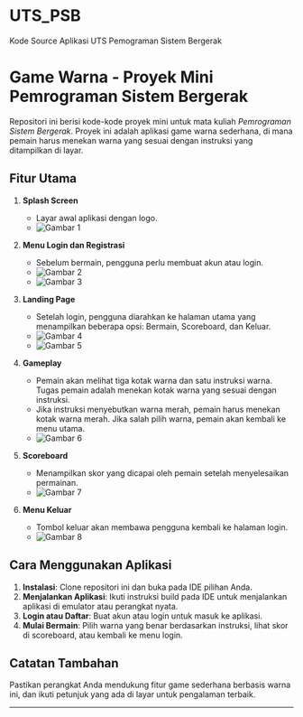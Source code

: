 # UTS_PSB
Kode Source Aplikasi UTS Pemograman Sistem Bergerak

# Game Warna - Proyek Mini Pemrograman Sistem Bergerak

Repositori ini berisi kode-kode proyek mini untuk mata kuliah *Pemrograman Sistem Bergerak*. Proyek ini adalah aplikasi game warna sederhana, di mana pemain harus menekan warna yang sesuai dengan instruksi yang ditampilkan di layar.

## Fitur Utama

1. **Splash Screen**
   - Layar awal aplikasi dengan logo.
   - ![Gambar 1](path/to/gambar1.png)

2. **Menu Login dan Registrasi**
   - Sebelum bermain, pengguna perlu membuat akun atau login.
   - ![Gambar 2](path/to/gambar2.png)
   - ![Gambar 3](path/to/gambar3.png)

3. **Landing Page**
   - Setelah login, pengguna diarahkan ke halaman utama yang menampilkan beberapa opsi: Bermain, Scoreboard, dan Keluar.
   - ![Gambar 4](path/to/gambar4.png)
   - ![Gambar 5](path/to/gambar5.png)

4. **Gameplay**
   - Pemain akan melihat tiga kotak warna dan satu instruksi warna. Tugas pemain adalah menekan kotak warna yang sesuai dengan instruksi.
   - Jika instruksi menyebutkan warna merah, pemain harus menekan kotak warna merah. Jika salah pilih warna, pemain akan kembali ke menu utama.
   - ![Gambar 6](path/to/gambar6.png)

5. **Scoreboard**
   - Menampilkan skor yang dicapai oleh pemain setelah menyelesaikan permainan.
   - ![Gambar 7](path/to/gambar7.png)

6. **Menu Keluar**
   - Tombol keluar akan membawa pengguna kembali ke halaman login.
   - ![Gambar 8](path/to/gambar8.png)

## Cara Menggunakan Aplikasi

1. **Instalasi**: Clone repositori ini dan buka pada IDE pilihan Anda.
2. **Menjalankan Aplikasi**: Ikuti instruksi build pada IDE untuk menjalankan aplikasi di emulator atau perangkat nyata.
3. **Login atau Daftar**: Buat akun atau login untuk masuk ke aplikasi.
4. **Mulai Bermain**: Pilih warna yang benar berdasarkan instruksi, lihat skor di scoreboard, atau kembali ke menu login.

## Catatan Tambahan

Pastikan perangkat Anda mendukung fitur game sederhana berbasis warna ini, dan ikuti petunjuk yang ada di layar untuk pengalaman terbaik.

---

